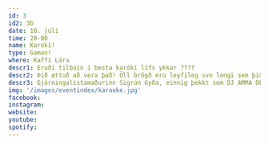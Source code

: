 ```yaml
---
id: 3
id2: 3b
date: 10. júlí
time: 20-00
name: Karókí!
type: Gaman!
where: Kaffi Lára
descr1: Eruði tilbúin í besta karókí lífs ykkar ????
descr2: Þið ættuð að vera það! Öll brögð eru leyfileg svo lengi sem þið takið djúpan andardrátt og manið ykkur ykkur upp í að stíga á stokk. Ein eða með besta vininum, hvernig sem fer þá verðurðu stjarna kvöldsins. Stjarnan okkar! Glimrandi og skínandi eins og glansandi silungur snýrðu þér frá æpandi skjánum að áhorfendum sem brosa til þín af spenningi! Þú átt EKKI að kunna að syngja. Allir geta það. Slepptu tökunum, slakaðu á, slettu úr klaufunum og BAMM, það hægist á tímanum og sviðið er þitt. GERÐU ÞAÐ fyrir þig, GERÐU ÞAÐ vegna þess að þú getur það og vegna þess að þú átt að gera það, eða einfaldlega vegna þess að þig langar til þess að ganga í augun á LungA ástinni þinni sem þú veist að er í salnum.
descr3: Gjörningalistamaðurinn Sigrún Gyða, einnig þekkt sem DJ AMMA DEUS, verður þér til halds og traust þessa kvöldstund og mun leiða þig að örlögum þínum. Örlögum þar sem þú ert karókí stjarna. Hér með er þér boðið á besta karókí LungA sögunnar.
img: '/images/eventindex/karaoke.jpg'
facebook: 
instagram: 
website:
youtube: 
spotify: 
---
```

